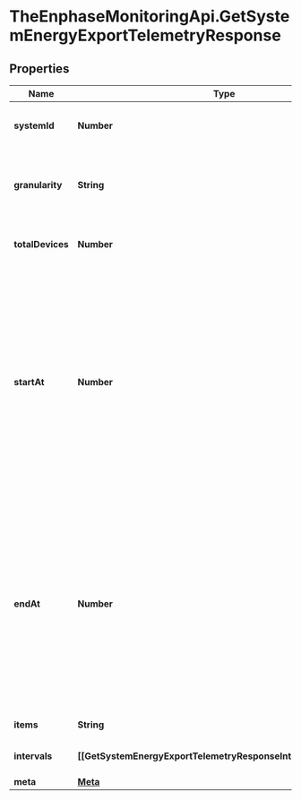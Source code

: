 # TheEnphaseMonitoringApi.GetSystemEnergyExportTelemetryResponse

## Properties

Name | Type | Description | Notes
------------ | ------------- | ------------- | -------------
**systemId** | **Number** | Unique numeric ID of the system. | [optional] 
**granularity** | **String** | Granularity of the telemetry data. Default is &#39;day&#39;. | [optional] 
**totalDevices** | **Number** | Number of production meters in the site. | [optional] 
**startAt** | **Number** | Start time of the data series. Either start_date or start_at will be present. By default start_at will appear in response. If start_date parameter is passed in the url then start_date field will appear in response. | [optional] 
**endAt** | **Number** | End time of the data series. Either end_date or end_at will be present. By default end_at will appear in response. If end_date parameter is passed in the url then end_date field will appear in response. | [optional] 
**items** | **String** | List key &#39;intervals&#39;. | [optional] 
**intervals** | **[[GetSystemEnergyExportTelemetryResponseIntervalsInnerInner]]** | An array of telemetry objects. | [optional] 
**meta** | [**Meta**](Meta.md) |  | [optional] 


